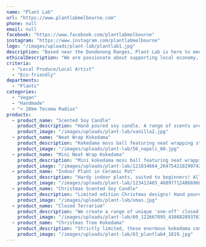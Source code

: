 ```yaml
---
name: "Plant Lab"
url: "https://www.plantlabmelbourne.com"
phone: null
email: null
facebook: "https://www.facebook.com/plantlabmelbourne"
instagram: "https://www.instagram.com/plantlabmelbourne"
logo: "/images/uploads/plant-lab/plantlab1.jpg"
description: "Based near the Dandenong Ranges, Plant Lab is here to meet all your creative indoor plant and candle needs! We offer a range of kokedama, indoor plants, terrariums, succulents, and scented soy candles. All of our products are hand-made or arranged, and ready to light up your home, or make a beautiful gift for a loved one."
ethicalDescription: "We are passionate about supporting local economy, and prioritising sustainable business practices. Our kokedama are entirely biodegradable, our candles are made with natural soy and coconut waxes, and we are always happy to re-wrap an older plant, or re-fill an empty candle jar - please don't hesitate to get in touch!"
criteria:
  - "Local Produce/Local Artist"
  - "Eco-friendly"
departments:
  - "Plants"
categories:
  - "Vegan"
  - "Handmade"
  - "< 20km Tecoma Radius"
products:
  - product_name: "Scented Soy Candle"
    product_description: "Hand poured soy candle. A range of scents are available to browse on our website.\n\nMinimum burn time 25 hours."
    product_image: "/images/uploads/plant-lab/vanilla2.jpg"
  - product_name: "Neat Wrap Kokedama"
    product_description: "Kokedama moss ball featuring neat wrapping style, and a wooden badge. Current plant options are available to browse on our website.\n\nYou can display your kokedama on a stand or dish, or hang it up to create an ‘air garden’. A free wooden display block is included with every purchase.\n\nApprox. coconut sized."
    product_image: "/images/uploads/plant-lab/56_napoli_60.jpg"
  - product_name: "Mini Neat Wrap Kokedama"
    product_description: "Mini kokedama moss ball featuring neat wrapping style, and a wooden badge. Current plant options are available to browse on our website.\n\nYou can display your kokedama on a stand or dish, or hang it up to create an ‘air garden’. A free wooden display block is included with every purchase.\n\nApprox orange sized."
    product_image: "/images/uploads/plant-lab/121834664_264754218290742_2052660198587707955_n.jpg"
  - product_name: "Indoor Plant in Ceramic Pot"
    product_description: "Hardy indoor plants, suited to beginners! All come with a ceramic 'cover pot' to stop water leaking. Current plant options are available to browse on our website."
    product_image: "/images/uploads/plant-lab/123412465_460977124866960_7540503566914742304_n.jpg"
  - product_name: "Christmas Scented Soy Candle"
    product_description: "Limited edition Christmas designs! Hand poured, soy wax.\n\nMinimum burn time, 25 hours."
    product_image: "/images/uploads/plant-lab/xmas.jpg"
  - product_name: "Closed Terrarium"
    product_description: "We create a range of unique 'one-off' closed terrarium pieces - many are able to sustain themselves with practically no watering whatsoever!\n\nCheck our website for current terrarium availability, or feel free to get in touch with a special request."
    product_image: "/images/uploads/plant-lab/60_122667095_438682893763687_5156808723138721308_n_2835.jpg"
  - product_name: "Christmas Tree Kokedama"
    product_description: "Strictly limited, these enormous kokedama come with a living Christmas tree planted inside! Wire pin-leg stand included (so you can fit lots of presents underneath).\n\nThese plants can survive about 4 week indoors in bright light. With good care, they can also live outdoors until next Christmas!"
    product_image: "/images/uploads/plant-lab/63_plantlab4_1819.jpg"
---
```

